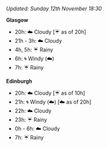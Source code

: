 *Updated: Sunday 12th November 18:30*

**Glasgow**

* 20h: :cloud: Cloudy [:umbrella: as of 20h]
* 21h - 3h: :cloud: Cloudy
* 4h, 5h: :umbrella: Rainy
* 6h: :cyclone: Windy (:cloud:)
* 7h: :umbrella: Rainy

**Edinburgh**

* 20h: :cloud: Cloudy [:umbrella: as of 10h]
* 21h: :cyclone: Windy (:cloud:) [:cloud: as of 20h]
* 22h: :cloud: Cloudy
* 23h: :umbrella: Rainy
* 0h - 6h: :cloud: Cloudy
* 7h: :umbrella: Rainy
